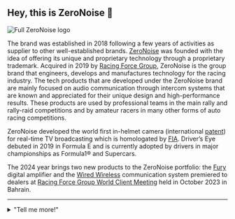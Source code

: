 ## Hey, this is ZeroNoise 🚀

![Full ZeroNoise logo](https://racingforce.com/wp-content/uploads/2021/09/zn-logo-home-discover-2.png)

The brand was established in 2018 following a few years of activities as supplier to other well-established brands. [ZeroNoise](https://racingforce.com/zeronoise/) was founded with the idea of offering its unique and proprietary technology through a proprietary trademark. Acquired in 2019 by [Racing Force Group](https://racingforce.com/), ZeroNoise is the group brand that engineers, develops and manufactures technology for the racing industry. The tech products that are developed under the ZeroNoise brand are mainly focused on audio communication through intercom systems that are known and appreciated for their unique design and high-performance results. These products are used by professional teams in the main rally and rally-raid competitions and by amateur racers in many other forms of auto racing competitions. 

ZeroNoise developed the world first in-helmet camera (international [patent](https://patents.google.com/patent/US20220047035A1/)) for real-time TV broadcasting which is homologated by [FIA](https://www.fia.com/). Driver’s Eye debuted in 2019 in Formula E and is currently adopted by drivers in major championships as Formula1® and Supercars. 

The 2024 year brings two new products to the ZeroNoise portfolio: the [Fury](https://github.com/zeronoise-zn/zn-fury/) digital amplifier and the [Wired Wireless](https://github.com/zeronoise-zn/zn-wired-wireless/) communication system premiered to dealers at [Racing Force Group World Client Meeting](https://racingforce.com/media/press-release/record-figures-for-the-2023-racing-force-world-meeting-in-bahrain/) held in October 2023 in Bahrain.

---
<details> 
<summary>"Tell me more!"</summary>
<br><ul>

<li>ZeroNoise Rally World news:<ul>
<li><a href="https://racingforce.com/media/press-release/racing-force-group-signs-helmet-camera-agreement-with-formula-1/](https://racingforce.com/it/media/comunicati-stampa/ottimo-esordio-in-gara-per-la-tecnologia-wired-wireless-di-bell-racing-e-zeronoise/">Wired-Wireless Italian Rally Championship debut</a></li>
</ul></li>

<li>ZeroNoise Driver's Eye World news:<ul>
<li><a href="https://racingforce.com/media/press-release/racing-force-group-signs-helmet-camera-agreement-with-formula-1/">Formula1®</a></li>
<li><a href="https://www.supercars.com/news/new-helmet-cam-technology-introduced-for-2023">Repco Supercars Championship</a></li>
</ul></li>

<!--<li>ZeroNoise devices: <a href="https://ompracing.com/it_it/zeronoise-devices.html">products</a></li>-->

</ul>
</details>


<!--
Made with 🖤 @zeronoise
-->
